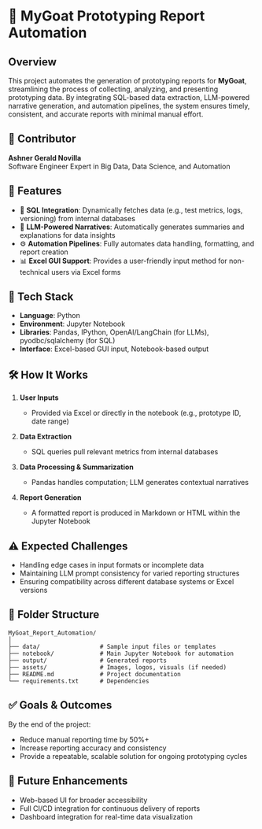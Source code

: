 # 🐐 MyGoat Prototyping Report Automation

## Overview  
This project automates the generation of prototyping reports for **MyGoat**, streamlining the process of collecting, analyzing, and presenting prototyping data. By integrating SQL-based data extraction, LLM-powered narrative generation, and automation pipelines, the system ensures timely, consistent, and accurate reports with minimal manual effort.

## 👤 Contributor  
**Ashner Gerald Novilla**  
Software Engineer 
Expert in Big Data, Data Science, and Automation

## 📌 Features

- 🔄 **SQL Integration**: Dynamically fetches data (e.g., test metrics, logs, versioning) from internal databases  
- 🤖 **LLM-Powered Narratives**: Automatically generates summaries and explanations for data insights  
- ⚙️ **Automation Pipelines**: Fully automates data handling, formatting, and report creation  
- 📊 **Excel GUI Support**: Provides a user-friendly input method for non-technical users via Excel forms  

## 🧰 Tech Stack

- **Language**: Python  
- **Environment**: Jupyter Notebook  
- **Libraries**: Pandas, IPython, OpenAI/LangChain (for LLMs), pyodbc/sqlalchemy (for SQL)  
- **Interface**: Excel-based GUI input, Notebook-based output

## 🛠 How It Works

1. **User Inputs**  
   - Provided via Excel or directly in the notebook (e.g., prototype ID, date range)

2. **Data Extraction**  
   - SQL queries pull relevant metrics from internal databases

3. **Data Processing & Summarization**  
   - Pandas handles computation; LLM generates contextual narratives

4. **Report Generation**  
   - A formatted report is produced in Markdown or HTML within the Jupyter Notebook

## ⚠️ Expected Challenges

- Handling edge cases in input formats or incomplete data  
- Maintaining LLM prompt consistency for varied reporting structures  
- Ensuring compatibility across different database systems or Excel versions  

## 📂 Folder Structure  
```
MyGoat_Report_Automation/
│
├── data/                 # Sample input files or templates
├── notebook/             # Main Jupyter Notebook for automation
├── output/               # Generated reports
├── assets/               # Images, logos, visuals (if needed)
├── README.md             # Project documentation
└── requirements.txt      # Dependencies
```

## ✅ Goals & Outcomes

By the end of the project:
- Reduce manual reporting time by 50%+
- Increase reporting accuracy and consistency
- Provide a repeatable, scalable solution for ongoing prototyping cycles

## 📌 Future Enhancements

- Web-based UI for broader accessibility  
- Full CI/CD integration for continuous delivery of reports  
- Dashboard integration for real-time data visualization  
